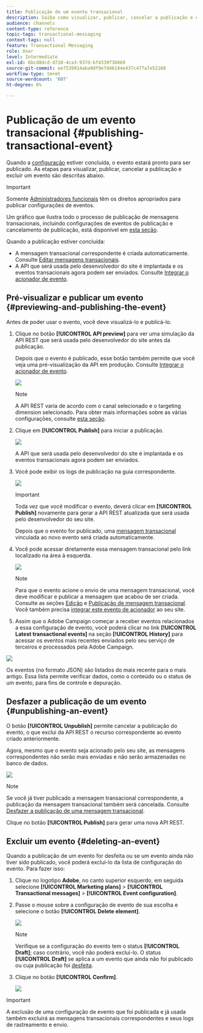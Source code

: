 ```yaml
---
title: Publicação de um evento transacional
description: Saiba como visualizar, publicar, cancelar a publicação e excluir uma configuração de evento transacional.
audience: channels
content-type: reference
topic-tags: transactional-messaging
context-tags: null
feature: Transactional Messaging
role: User
level: Intermediate
exl-id: 6bcd8dcd-d710-4ca3-937d-bf4339f36069
source-git-commit: ee7539914aba9df9e7d46144e437c477a7e52168
workflow-type: tm+mt
source-wordcount: '607'
ht-degree: 6%

---
```


# Publicação de um evento transacional {#publishing-transactional-event}

Quando a [configuração](../../channels/using/configuring-transactional-event.md) estiver concluída, o evento estará pronto para ser publicado. As etapas para visualizar, publicar, cancelar a publicação e excluir um evento são descritas abaixo.

>[!IMPORTANT]
>
>Somente [Administradores funcionais](../../administration/using/users-management.md#functional-administrators) <!--being part of the **[!UICONTROL All]** [organizational unit](../../administration/using/organizational-units.md) -->têm os direitos apropriados para publicar configurações de eventos.

Um gráfico que ilustra todo o processo de publicação de mensagens transacionais, incluindo configurações de eventos de publicação e cancelamento de publicação, está disponível em [esta seção](../../channels/using/publishing-transactional-message.md).

Quando a publicação estiver concluída:
* A mensagem transacional correspondente é criada automaticamente. Consulte [Editar mensagens transacionais](../../channels/using/editing-transactional-message.md).
* A API que será usada pelo desenvolvedor do site é implantada e os eventos transacionais agora podem ser enviados. Consulte [Integrar o acionador de evento](../../channels/using/getting-started-with-transactional-msg.md#integrate-event-trigger).

## Pré-visualizar e publicar um evento {#previewing-and-publishing-the-event}

Antes de poder usar o evento, você deve visualizá-lo e publicá-lo.

1. Clique no botão **[!UICONTROL API preview]** para ver uma simulação da API REST que será usada pelo desenvolvedor do site antes da publicação.

   Depois que o evento é publicado, esse botão também permite que você veja uma pré-visualização da API em produção. Consulte [Integrar o acionador de evento](../../channels/using/getting-started-with-transactional-msg.md#integrate-event-trigger).

   ![](assets/message-center_api_preview.png)

   >[!NOTE]
   >
   >A API REST varia de acordo com o canal selecionado e o targeting dimension selecionado. Para obter mais informações sobre as várias configurações, consulte [esta seção](../../channels/using/configuring-transactional-event.md#transactional-event-specific-configurations).

1. Clique em **[!UICONTROL Publish]** para iniciar a publicação.

   ![](assets/message-center_pub.png)

   A API que será usada pelo desenvolvedor do site é implantada e os eventos transacionais agora podem ser enviados.

1. Você pode exibir os logs de publicação na guia correspondente.

   ![](assets/message-center_logs.png)

   >[!IMPORTANT]
   >
   >Toda vez que você modificar o evento, deverá clicar em **[!UICONTROL Publish]** novamente para gerar a API REST atualizada que será usada pelo desenvolvedor do seu site.

   Depois que o evento for publicado, uma [mensagem transacional](../../channels/using/editing-transactional-message.md) vinculada ao novo evento será criada automaticamente.

1. Você pode acessar diretamente essa mensagem transacional pelo link localizado na área à esquerda.

   ![](assets/message-center_messagegeneration.png)

   >[!NOTE]
   >
   >Para que o evento acione o envio de uma mensagem transacional, você deve modificar e publicar a mensagem que acabou de ser criada. Consulte as seções [Edição](../../channels/using/editing-transactional-message.md) e [Publicação de mensagem transacional](../../channels/using/publishing-transactional-message.md). Você também precisa [integrar este evento de acionador](../../channels/using/getting-started-with-transactional-msg.md#integrate-event-trigger) ao seu site.

1. Assim que o Adobe Campaign começar a receber eventos relacionados a essa configuração de evento, você poderá clicar no link **[!UICONTROL Latest transactional events]** na seção **[!UICONTROL History]** para acessar os eventos mais recentes enviados pelo seu serviço de terceiros e processados pela Adobe Campaign.

![](assets/message-center_latest-events.png)

Os eventos (no formato JSON) são listados do mais recente para o mais antigo. Essa lista permite verificar dados, como o conteúdo ou o status de um evento, para fins de controle e depuração.

## Desfazer a publicação de um evento {#unpublishing-an-event}

O botão **[!UICONTROL Unpublish]** permite cancelar a publicação do evento, o que exclui da API REST o recurso correspondente ao evento criado anteriormente.

Agora, mesmo que o evento seja acionado pelo seu site, as mensagens correspondentes não serão mais enviadas e não serão armazenadas no banco de dados.

![](assets/message-center_unpublish.png)

>[!NOTE]
>
>Se você já tiver publicado a mensagem transacional correspondente, a publicação da mensagem transacional também será cancelada. Consulte [Desfazer a publicação de uma mensagem transacional](../../channels/using/publishing-transactional-message.md#unpublishing-a-transactional-message).

Clique no botão **[!UICONTROL Publish]** para gerar uma nova API REST.

<!--## Transactional messaging publication process {#transactional-messaging-pub-process}

The chart below illustrates the transactional messaging publication process.

![](assets/message-center_pub-process.png)

For more on publishing, pausing and unpublishing a transactional message, see [this section](../../channels/using/publishing-transactional-message.md).-->

## Excluir um evento {#deleting-an-event}

Quando a publicação de um evento for desfeita ou se um evento ainda não tiver sido publicado, você poderá excluí-lo da lista de configuração do evento. Para fazer isso:

1. Clique no logotipo **Adobe**, no canto superior esquerdo, em seguida selecione **[!UICONTROL Marketing plans]** > **[!UICONTROL Transactional messages]** > **[!UICONTROL Event configuration]**.
1. Passe o mouse sobre a configuração de evento de sua escolha e selecione o botão **[!UICONTROL Delete element]**.

   ![](assets/message-center_delete-button.png)

   >[!NOTE]
   >
   >Verifique se a configuração do evento tem o status **[!UICONTROL Draft]**; caso contrário, você não poderá excluí-lo. O status **[!UICONTROL Draft]** se aplica a um evento que ainda não foi publicado ou cuja publicação foi [desfeita](#unpublishing-an-event).

1. Clique no botão **[!UICONTROL Confirm]**.

   ![](assets/message-center_delete-confirm.png)

>[!IMPORTANT]
>
>A exclusão de uma configuração de evento que foi publicada e já usada também excluirá as mensagens transacionais correspondentes e seus logs de rastreamento e envio.
